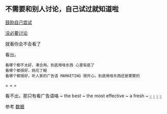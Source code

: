 
## 不需要和别人讨论，自己试过就知道啦

[鼓励自己尝试](https://askubuntu.com/questions/566412/am-i-better-off-with-xbuntu-or-lubuntu)

[没必要讨论](https://www.v2ex.com/t/273502)

就看你会不会看了

看出。

```
看哪个都不太好，凑合用。到底用啥东西 心里有底了
看哪个都很好，挑花了眼
看哪个都很好，听人家的广告语 MARKETING 很开心。到底用啥东西还是蒙蒙的
```

= = =

看不出，那只有看广告语咯 ~ the best ~ the most effective ~ a fresh ~ 
[-](https://spins.fedoraproject.org/)
[-](http://www.makeuseof.com/tag/best-lean-linux-desktop-environment-lxde-vs-xfce-vs-mate/)
[-](https://en.wikipedia.org/wiki/Desktop_environment)
[-](https://en.wikipedia.org/wiki/Comparison_of_X_Window_System_desktop_environments#G-desktop-environment-fvwm-source-kde)

参考
[数据](https://l3net.wordpress.com/2013/03/17/a-memory-comparison-of-light-linux-desktops/)
